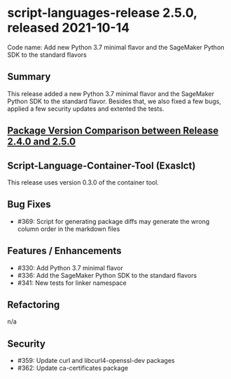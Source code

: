 # script-languages-release 2.5.0, released 2021-10-14

Code name: Add new Python 3.7 minimal flavor and the SageMaker Python SDK to the standard flavors

## Summary

This release added a new Python 3.7 minimal flavor and the SageMaker Python SDK to the standard flavor. Besides that, we also fixed a few bugs, applied a few security updates and extented the tests.

## [Package Version Comparison between Release 2.4.0 and 2.5.0](package_diffs/2.5.0/README.md)
  
## Script-Language-Container-Tool (Exaslct)

This release uses version 0.3.0 of the container tool.

## Bug Fixes

 - #369: Script for generating package diffs may generate the wrong column order in the markdown files

## Features / Enhancements

 - #330: Add Python 3.7 minimal flavor
 - #336: Add the SageMaker Python SDK to the standard flavors 
 - #341: New tests for linker namespace

## Refactoring

 n/a

## Security

 - #359: Update curl and libcurl4-openssl-dev packages
 - #362: Update ca-certificates package
